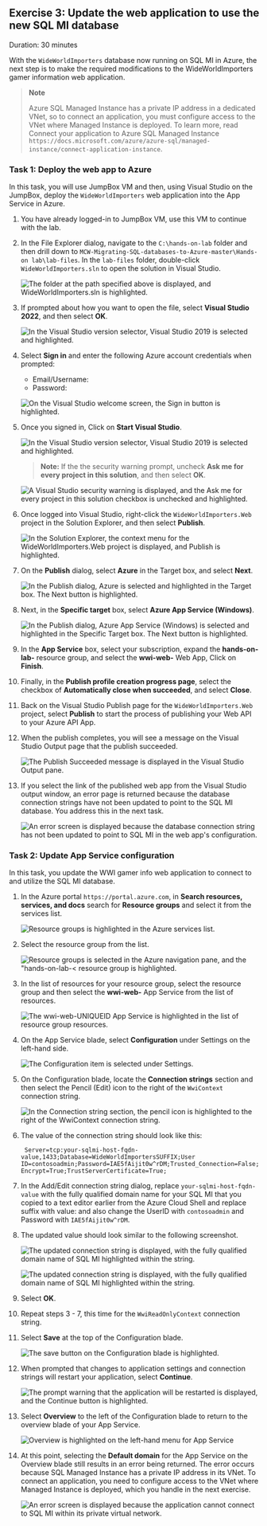 ## Exercise 3: Update the web application to use the new SQL MI database

Duration: 30 minutes

With the `WideWorldImporters` database now running on SQL MI in Azure, the next step is to make the required modifications to the WideWorldImporters gamer information web application.

> **Note**
>
> Azure SQL Managed Instance has a private IP address in a dedicated VNet, so to connect an application, you must configure access to the VNet where Managed Instance is deployed. To learn more, read Connect your application to Azure SQL Managed Instance `https://docs.microsoft.com/azure/azure-sql/managed-instance/connect-application-instance`.

### Task 1: Deploy the web app to Azure

In this task, you will use JumpBox VM and then, using Visual Studio on the JumpBox, deploy the `WideWorldImporters` web application into the App Service in Azure.

1. You have already logged-in to JumpBox VM, use this VM to continue with the lab. 

1. In the File Explorer dialog, navigate to the `C:\hands-on-lab` folder and then drill down to `MCW-Migrating-SQL-databases-to-Azure-master\Hands-on lab\lab-files`. In the `lab-files` folder, double-click `WideWorldImporters.sln` to open the solution in Visual Studio.

   ![The folder at the path specified above is displayed, and WideWorldImporters.sln is highlighted.](media/windows-explorer-lab-files-web-solution.png "Windows Explorer")

1. If prompted about how you want to open the file, select **Visual Studio 2022**, and then select **OK**.

    ![In the Visual Studio version selector, Visual Studio 2019 is selected and highlighted.](media/newupdatedphoto2.png "Visual Studio")

1. Select **Sign in** and enter the following Azure account credentials when prompted:
   * Email/Username: <inject key="AzureAdUserEmail"></inject>
   * Password: <inject key="AzureAdUserPassword"></inject>

    ![On the Visual Studio welcome screen, the Sign in button is highlighted.](media/latestupdate1.4.png "Visual Studio")
    
1. Once you signed in, Click on **Start Visual Studio**.

    ![In the Visual Studio version selector, Visual Studio 2019 is selected and highlighted.](media/latestupdate1.5.png "Visual Studio")

    >**Note:** If the the security warning prompt, uncheck **Ask me for every project in this solution**, and then select **OK**.

    ![A Visual Studio security warning is displayed, and the Ask me for every project in this solution checkbox is unchecked and highlighted.](media/visual-studio-security-warning.png "Visual Studio")

1. Once logged into Visual Studio, right-click the `WideWorldImporters.Web` project in the Solution Explorer, and then select **Publish**.

    ![In the Solution Explorer, the context menu for the WideWorldImporters.Web project is displayed, and Publish is highlighted.](media/visual-studio-project-publish.png "Visual Studio")

1. On the **Publish** dialog, select **Azure** in the Target box, and select **Next**.

    ![In the Publish dialog, Azure is selected and highlighted in the Target box. The Next button is highlighted.](media/updated15.png "Publish API App to Azure")

1. Next, in the **Specific target** box, select **Azure App Service (Windows)**.

    ![In the Publish dialog, Azure App Service (Windows) is selected and highlighted in the Specific Target box. The Next button is highlighted.](media/updated16.png "Publish API App to Azure")

1. In the **App Service** box, select your subscription, expand the **hands-on-lab-<inject key="Suffix" enableCopy="false"/>** resource group, and select the **wwi-web-<inject key="Suffix" enableCopy="false"/>** Web App, Click on **Finish**.

1. Finally, in the **Publish profile creation progress page**, select the checkbox of **Automatically close when succeeded**, and select **Close**.

1. Back on the Visual Studio Publish page for the `WideWorldImporters.Web` project, select **Publish** to start the process of publishing your Web API to your Azure API App.

1. When the publish completes, you will see a message on the Visual Studio Output page that the publish succeeded.

    ![The Publish Succeeded message is displayed in the Visual Studio Output pane.](media/visual-studio-output-publish-succeeded.png "Visual Studio")

2. If you select the link of the published web app from the Visual Studio output window, an error page is returned because the database connection strings have not been updated to point to the SQL MI database. You address this in the next task.

    ![An error screen is displayed because the database connection string has not been updated to point to SQL MI in the web app's configuration.](media/web-app-error-screen.png "Web App error")

### Task 2: Update App Service configuration

In this task, you update the WWI gamer info web application to connect to and utilize the SQL MI database.

1. In the Azure portal `https://portal.azure.com`, in **Search resources, services, and docs** search for **Resource groups** and select it from the services list.

   ![Resource groups is highlighted in the Azure services list.](media/Rg-1.png "Azure services")

2. Select the <inject key="Resource Group Name" enableCopy="false"/> resource group from the list.

   ![Resource groups is selected in the Azure navigation pane, and the "hands-on-lab-< resource group is highlighted.](./media/resource-groups1.png "Resource groups list")

3. In the list of resources for your resource group, select the **<inject key="Resource Group Name" enableCopy="false"/>** resource group and then select the **wwi-web-<inject key="Suffix" enableCopy="false"/>** App Service from the list of resources.

   ![The wwi-web-UNIQUEID App Service is highlighted in the list of resource group resources.](media/rg-app-service.png "Resource group")

4. On the App Service blade, select **Configuration** under Settings on the left-hand side.

   ![The Configuration item is selected under Settings.](media/app-service-configuration-menu.png "Configuration")

5. On the Configuration blade, locate the **Connection strings** section and then select the Pencil (Edit) icon to the right of the `WwiContext` connection string.

   ![In the Connection string section, the pencil icon is highlighted to the right of the WwiContext connection string.](media/app-service-configuration-connection-strings.png "Connection Strings")

6. The value of the connection string should look like this:

    
    `` 
    Server=tcp:your-sqlmi-host-fqdn-value,1433;Database=WideWorldImportersSUFFIX;User     ID=contosoadmin;Password=IAE5fAijit0w^rDM;Trusted_Connection=False;Encrypt=True;TrustServerCertificate=True;
    ``
   

7. In the Add/Edit connection string dialog, replace `your-sqlmi-host-fqdn-value` with the fully qualified domain name for your SQL MI that you copied to a text editor earlier from the Azure Cloud Shell and replace suffix with value: <inject key="suffix" /> and also change the UserID with `contosoadmin` and Password with `IAE5fAijit0w^rDM`.

8. The updated value should look similar to the following screenshot.

   ![The updated connection string is displayed, with the fully qualified domain name of SQL MI highlighted within the string.](./media/app-service-configuration-edit-conn-string-value1.png)
   
   ![The updated connection string is displayed, with the fully qualified domain name of SQL MI highlighted within the string.](media/latestupdate1.32.png)

9. Select **OK**.

10. Repeat steps 3 - 7, this time for the `WwiReadOnlyContext` connection string.

11. Select **Save** at the top of the Configuration blade.

    ![The save button on the Configuration blade is highlighted.](media/app-service-configuration-save.png "Save")

12. When prompted that changes to application settings and connection strings will restart your application, select **Continue**.

    ![The prompt warning that the application will be restarted is displayed, and the Continue button is highlighted.](media/app-service-restart.png "Restart prompt")

13. Select **Overview** to the left of the Configuration blade to return to the overview blade of your App Service.

    ![Overview is highlighted on the left-hand menu for App Service](media/app-service-overview-menu-item.png "Overview menu item")

14. At this point, selecting the **Default domain** for the App Service on the Overview blade still results in an error being returned. The error occurs because SQL Managed Instance has a private IP address in its VNet. To connect an application, you need to configure access to the VNet where Managed Instance is deployed, which you handle in the next exercise.

    ![An error screen is displayed because the application cannot connect to SQL MI within its private virtual network.](media/web-app-error-screen.png "Web App error")
